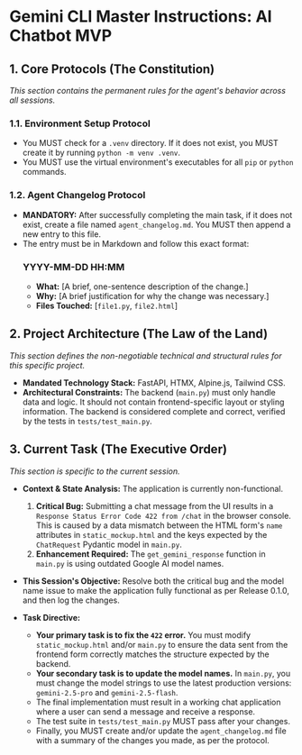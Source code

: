 # Gemini CLI Master Instructions: AI Chatbot MVP

## 1. Core Protocols (The Constitution)

_This section contains the permanent rules for the agent's behavior across all sessions._

### 1.1. Environment Setup Protocol

- You MUST check for a `.venv` directory. If it does not exist, you MUST create it by running `python -m venv .venv`.
- You MUST use the virtual environment's executables for all `pip` or `python` commands.

### 1.2. Agent Changelog Protocol

- **MANDATORY:** After successfully completing the main task, if it does not exist, create a file named `agent_changelog.md`. You MUST then append a new entry to this file.
- The entry must be in Markdown and follow this exact format:
  ### YYYY-MM-DD HH:MM
  - **What:** [A brief, one-sentence description of the change.]
  - **Why:** [A brief justification for why the change was necessary.]
  - **Files Touched:** [`file1.py`, `file2.html`]

## 2. Project Architecture (The Law of the Land)

_This section defines the non-negotiable technical and structural rules for this specific project._

- **Mandated Technology Stack:** FastAPI, HTMX, Alpine.js, Tailwind CSS.
- **Architectural Constraints:** The backend (`main.py`) must only handle data and logic. It should not contain frontend-specific layout or styling information. The backend is considered complete and correct, verified by the tests in `tests/test_main.py`.

## 3. Current Task (The Executive Order)

_This section is specific to the current session._

- **Context & State Analysis:** The application is currently non-functional.

  1.  **Critical Bug:** Submitting a chat message from the UI results in a `Response Status Error Code 422 from /chat` in the browser console. This is caused by a data mismatch between the HTML form's `name` attributes in `static_mockup.html` and the keys expected by the `ChatRequest` Pydantic model in `main.py`.
  2.  **Enhancement Required:** The `get_gemini_response` function in `main.py` is using outdated Google AI model names.

- **This Session's Objective:** Resolve both the critical bug and the model name issue to make the application fully functional as per Release 0.1.0, and then log the changes.

- **Task Directive:**
  - **Your primary task is to fix the `422` error.** You must modify `static_mockup.html` and/or `main.py` to ensure the data sent from the frontend form correctly matches the structure expected by the backend.
  - **Your secondary task is to update the model names.** In `main.py`, you must change the model strings to use the latest production versions: `gemini-2.5-pro` and `gemini-2.5-flash`.
  - The final implementation must result in a working chat application where a user can send a message and receive a response.
  - The test suite in `tests/test_main.py` MUST pass after your changes.
  - Finally, you MUST create and/or update the `agent_changelog.md` file with a summary of the changes you made, as per the protocol.
